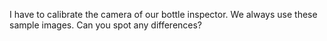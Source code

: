 I have to calibrate the camera of our bottle inspector.
We always use these sample images. Can you spot any differences?